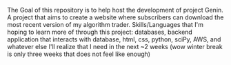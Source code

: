 The Goal of this repository is to help host the development of project Genin. A project that aims to create a website where subscribers can download the most recent version of my algorithm trader. Skills/Languages that I'm hoping to learn more of through this project: databases, backend application that interacts with database,  html, css, python, sciPy, AWS, and whatever else I'll realize that I need in the next  ~2 weeks (wow winter break is only three weeks that does not feel like enough)
